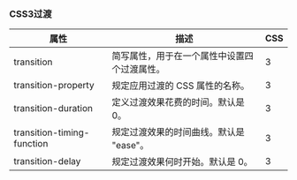 ### CSS3过渡

属性	|描述|	CSS
---|---|---
transition|	简写属性，用于在一个属性中设置四个过渡属性。	|3
transition-property	|规定应用过渡的 CSS 属性的名称。|	3
transition-duration	|定义过渡效果花费的时间。默认是 0。	|3
transition-timing-function	|规定过渡效果的时间曲线。默认是 "ease"。|	3
transition-delay	|规定过渡效果何时开始。默认是 0。	|3